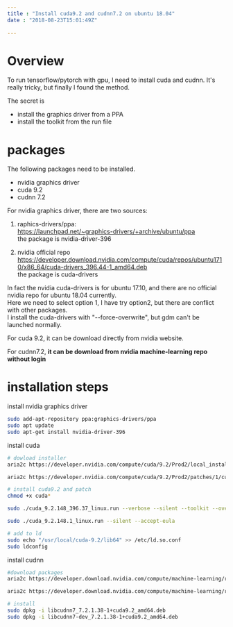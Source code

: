 ```yaml
---
title : "Install cuda9.2 and cudnn7.2 on ubuntu 18.04"
date : "2018-08-23T15:01:49Z"
 
---
```


# Overview
To run tensorflow/pytorch with gpu, I need to install cuda and cudnn.
It's really tricky, but finally I found the method. 

The secret is   
* install the graphics driver from a PPA 
* install the toolkit from the run file

# packages
The following packages need to be installed.
* nvidia graphics driver     
* cuda 9.2  
* cudnn 7.2

For nvidia graphics driver, there are two sources:
1. raphics-drivers/ppa:     
https://launchpad.net/~graphics-drivers/+archive/ubuntu/ppa         
the package is nvidia-driver-396

2. nvidia official repo
https://developer.download.nvidia.com/compute/cuda/repos/ubuntu1710/x86_64/cuda-drivers_396.44-1_amd64.deb  
the package is cuda-drivers

In fact the nvidia cuda-drivers is for ubuntu 17.10, and there are no official nvidia repo for ubuntu 18.04 currently.  
Here we need to select option 1, I have try option2, but there are conflict with other packages.    
I install the cuda-drivers with "--force-overwrite", but gdm can't be launched normally.

For cuda 9.2, it can be download directly from nvidia website.

For cudnn7.2, **it can be download from nvidia machine-learning repo without login**


# installation steps

install nvidia graphics driver  

```bash 
sudo add-apt-repository ppa:graphics-drivers/ppa
sudo apt update
sudo apt-get install nvidia-driver-396
```

install cuda    

```bash
# dowload installer
aria2c https://developer.nvidia.com/compute/cuda/9.2/Prod2/local_installers/cuda_9.2.148_396.37_linux 

aria2c https://developer.nvidia.com/compute/cuda/9.2/Prod2/patches/1/cuda_9.2.148.1_linux  

# install cuda9.2 and patch
chmod +x cuda*

sudo ./cuda_9.2.148_396.37_linux.run --verbose --silent --toolkit --override

sudo ./cuda_9.2.148.1_linux.run --silent --accept-eula

# add to ld
sudo echo "/usr/local/cuda-9.2/lib64" >> /etc/ld.so.conf
sudo ldconfig
```

install cudnn   
```bash
#download packages
aria2c https://developer.download.nvidia.com/compute/machine-learning/repos/ubuntu1604/x86_64/libcudnn7_7.2.1.38-1+cuda9.2_amd64.deb

aria2c https://developer.download.nvidia.com/compute/machine-learning/repos/ubuntu1604/x86_64/libcudnn7-dev_7.2.1.38-1+cuda9.2_amd64.deb    

# install
sudo dpkg -i libcudnn7_7.2.1.38-1+cuda9.2_amd64.deb
sudo dpkg -i libcudnn7-dev_7.2.1.38-1+cuda9.2_amd64.deb
```
